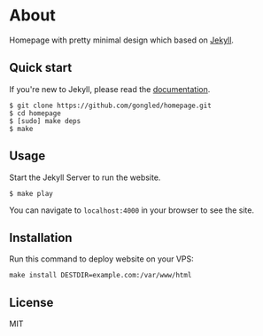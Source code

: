 # About

Homepage with pretty minimal design which based on [Jekyll](http://jekyllrb.com).

## Quick start

If you're new to Jekyll, please read the [documentation](http://jekyllrb.com).

```
$ git clone https://github.com/gongled/homepage.git
$ cd homepage
$ [sudo] make deps
$ make
```

## Usage

Start the Jekyll Server to run the website.

```
$ make play
```

You can navigate to `localhost:4000` in your browser to see the site.

## Installation

Run this command to deploy website on your VPS:

```
make install DESTDIR=example.com:/var/www/html
```

## License

MIT
